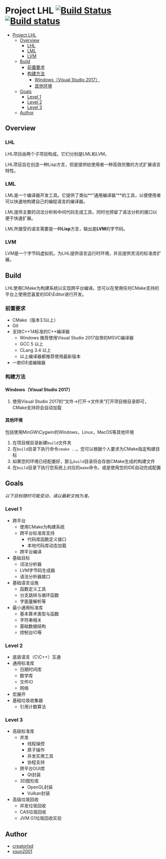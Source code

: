 # Project LHL [![Build Status](https://travis-ci.org/ChinaCreators/LHL.svg?branch=master)](https://travis-ci.org/ChinaCreators/LHL) [![Build status](https://ci.appveyor.com/api/projects/status/t401c73375kssesx?svg=true)](https://ci.appveyor.com/project/xsun2001/lhl)

<!-- TOC -->

- [Project LHL](#project-lhl)
    - [Overview](#overview)
        - [LHL](#lhl)
        - [LML](#lml)
        - [LVM](#lvm)
    - [Build](#build)
        - [前置要求](#前置要求)
        - [构建方法](#构建方法)
            - [Windows（Visual Studio 2017）](#windowsvisual-studio-2017)
            - [其他环境](#其他环境)
    - [Goals](#goals)
        - [Level 1](#level-1)
        - [Level 2](#level-2)
        - [Level 3](#level-3)
    - [Author](#author)

<!-- /TOC -->

## Overview

### LHL

LHL项目由两个子项目构成。它们分别是LML和LVM。

LHL项目旨在创造一种Lisp方言，但是提供给使用者一种高效优雅的方式扩展语言特性。

### LML

LML是一个编译器开发工具。它提供了类似**“通用编译器”**的工具，以便使用者可以快速地构建自己的编程语言的编译器。

LML提供主要的词法分析和中间代码生成工具，同时也预留了语法分析的接口以便于快速扩展。

LML所接受的语言需要是一种**Lisp**方言，输出是**LVM**的字节码。

### LVM

LVM是一个字节码虚拟机，为LHL提供语言运行时环境，并且提供灵活的标准库扩展。

## Build

LHL使用CMake为构建系统以实现跨平台编译。您可以在使用任何CMake支持的平台上使用您喜爱的IDE\Editor进行开发。

### 前置要求

- CMake（版本3.1以上）
- Git
- 支持C++14标准的C++编译器
  - Windows 推荐使用Visual Studio 2017自带的MSVC编译器
  - GCC 5 以上
  - CLang 3.4 以上
  - 以上编译器都推荐使用最新版本
- 一款IDE或编辑器

### 构建方法

#### Windows（Visual Studio 2017）

1. 使用Visual Studio 2017的“文件->打开->文件夹”打开项目根目录即可，CMake支持将会自动加载

#### 其他环境

包括使用MinGW\Cygwin的Windows，Linux，MacOS等其他环境

1. 在项目根目录新建`build`文件夹
2. 在`build`目录下执行命令`cmake ..`。您可以根据个人要求为CMake指定构建目标
3. 如果您的环境已经配置好，那么`build`目录将会存放CMake生成的构建文件
4. 在`build`目录下执行您系统上对应的`make`命令，或是使用您的IDE自动完成配置

## Goals

_以下目标随时可能变动，请以最新文档为准。_

### Level 1

- 跨平台
  - 使用CMake为构建系统
  - 跨平台标准库支持
    - 代码库函数定义接口
    - 本地代码库动态加载
  - 跨平台编译
- 基础目标
  - 词法分析器
  - LVM字节码生成器
  - 语法分析器接口
- 基础语言设施
  - 函数定义工具
  - 分支跳转与循环函数
  - 字面量解析等
- 最小通用标准库
  - 基本算术类型与函数
  - 字符串相关
  - 基础数据结构
  - 控制台IO等

### Level 2

- 底层语言（C\C++）互通
- 通用标准库
  - 日期时间库
  - 数学库
  - 文件IO
  - 网络
- 宏展开
- 基础垃圾收集器
  - 引用计数算法

### Level 3

- 高级标准库
  - 并发
    - 线程操控
    - 原子操作
    - 并发实用工具
    - 协程支持
  - 跨平台GUI库
    - Qt封装
  - 3D图形库
    - OpenGL封装
    - Vulkan封装
- 高级垃圾回收
  - 并发垃圾回收
  - CAS垃圾回收
  - JVM G1垃圾回收实验

## Author

- [creatorlxd](https://github.com/creatorlxd)
- [xsun2001](https://github.com/xsun2001)